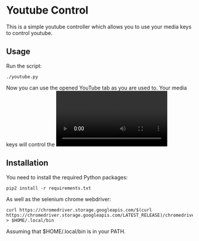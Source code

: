 Youtube Control
===============

This is a simple youtube controller which allows you to use your media keys to control youtube.

Usage
-----

Run the script:

    ./youtube.py

Now you can use the opened YouTube tab as you are used to. Your media keys will control the <video> element in the opened tab.


Installation
------------

You need to install the required Python packages:

    pip2 install -r requirements.txt

As well as the selenium chrome webdriver:

    curl https://chromedriver.storage.googleapis.com/$(curl https://chromedriver.storage.googleapis.com/LATEST_RELEASE)/chromedriver_linux64.zip > $HOME/.local/bin

Assuming that $HOME/.local/bin is in your PATH.
